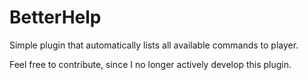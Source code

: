 # BetterHelp
Simple plugin that automatically lists all available commands to player.

Feel free to contribute, since I no longer actively develop this plugin.
